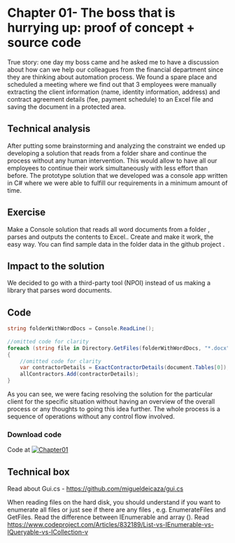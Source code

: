 # Chapter 01- The boss that is hurrying up: proof of concept + source code


True story: one day my boss came and he asked me to have a discussion about how can we help our colleagues from the financial department since they are thinking about automation process. We found a spare place and scheduled a meeting where we find out that 3 employees were manually extracting the client information (name, identity information, address) and contract agreement details (fee, payment schedule) to an Excel file and saving the document in a protected area. 
## Technical analysis
After putting some brainstorming and analyzing the constraint we ended up developing a solution that reads from a folder share and continue the process without any human intervention. This would allow to have all our employees to continue their work simultaneously with less effort than before. The prototype solution that we developed was a console app written in C# where we were able to fulfill our requirements in a minimum amount of time.

## Exercise 
Make a Console solution that reads all word documents from a folder , parses and outputs the contents to Excel.. Create and make it work, the easy way. You can find sample data in the folder data in the github project .

## Impact to the solution
We decided to go with a third-party tool (NPOI) instead of us making a library that parses word documents.

## Code
```csharp
string folderWithWordDocs = Console.ReadLine();
            
//omitted code for clarity
foreach (string file in Directory.GetFiles(folderWithWordDocs, "*.docx"))
{        
    //omitted code for clarity
    var contractorDetails = ExactContractorDetails(document.Tables[0]);
    allContractors.Add(contractorDetails);
}
```
As you can see, we were facing resolving the solution for the particular client for the specific situation without having an overview of the overall process or any thoughts to going this idea further. The whole process is a sequence of operations without any control flow involved.

### Download code 
Code at [![Chapter01](https://ignatandrei.github.io/console_to_saas/Chapter01.svg)](https://ignatandrei.github.io/console_to_saas/sources/Chapter01.zip) 



## Technical box

Read about Gui.cs - https://github.com/migueldeicaza/gui.cs

When reading files on the hard disk, you should understand if you want to enumerate all files or just see if there are any files ,  e.g. EnumerateFiles and GetFiles. Read the difference between IEnumerable and array (). Read https://www.codeproject.com/Articles/832189/List-vs-IEnumerable-vs-IQueryable-vs-ICollection-v

<!-- Read about Async Enumerable in .NET 3.0 : https://docs.microsoft.com/en-us/archive/msdn-magazine/2019/november/csharp-iterating-with-async-enumerables-in-csharp-8 -->


